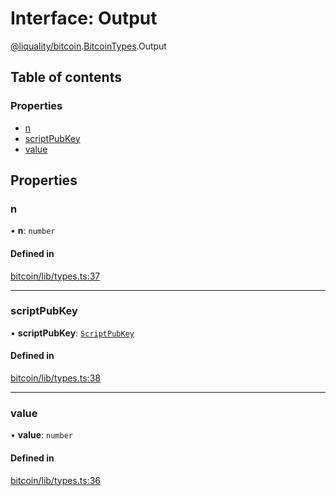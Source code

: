 # Interface: Output

[@liquality/bitcoin](../wiki/@liquality.bitcoin).[BitcoinTypes](../wiki/@liquality.bitcoin.BitcoinTypes).Output

## Table of contents

### Properties

- [n](../wiki/@liquality.bitcoin.BitcoinTypes.Output#n)
- [scriptPubKey](../wiki/@liquality.bitcoin.BitcoinTypes.Output#scriptpubkey)
- [value](../wiki/@liquality.bitcoin.BitcoinTypes.Output#value)

## Properties

### n

• **n**: `number`

#### Defined in

[bitcoin/lib/types.ts:37](https://github.com/liquality/chainabstractionlayer/blob/9cc13847/packages/bitcoin/lib/types.ts#L37)

___

### scriptPubKey

• **scriptPubKey**: [`ScriptPubKey`](../wiki/@liquality.bitcoin.BitcoinTypes.ScriptPubKey)

#### Defined in

[bitcoin/lib/types.ts:38](https://github.com/liquality/chainabstractionlayer/blob/9cc13847/packages/bitcoin/lib/types.ts#L38)

___

### value

• **value**: `number`

#### Defined in

[bitcoin/lib/types.ts:36](https://github.com/liquality/chainabstractionlayer/blob/9cc13847/packages/bitcoin/lib/types.ts#L36)
